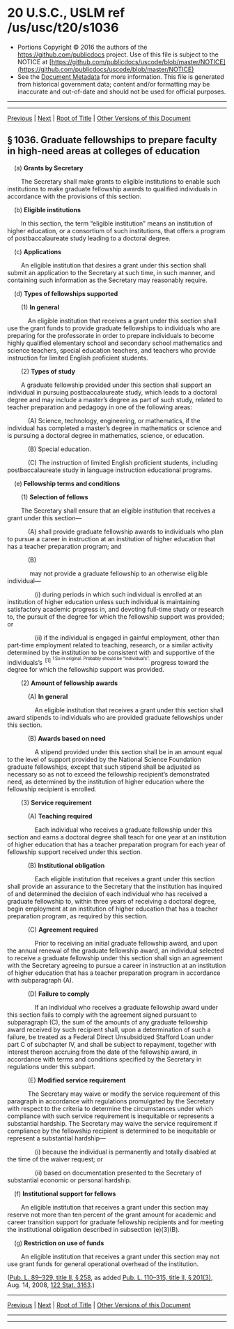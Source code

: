 ---
---

# 20 U.S.C., USLM ref /us/usc/t20/s1036

* Portions Copyright © 2016 the authors of the https://github.com/publicdocs project.
  Use of this file is subject to the NOTICE at [https://github.com/publicdocs/uscode/blob/master/NOTICE](https://github.com/publicdocs/uscode/blob/master/NOTICE)
* See the [Document Metadata](././../../../../../../..//README.md) for more information.
  This file is generated from historical government data; content and/or formatting may be inaccurate and out-of-date and should not be used for official purposes.

----------
----------

[Previous](./../../../../../../..//us/usc/t20/ch28/schII/ptB/spt5/m__us_usc_t20_ch28_schII_ptB_spt5.md) | [Next](./../../../../../../..//us/usc/t20/ch28/schII/ptC/m__us_usc_t20_ch28_schII_ptC.md) | [Root of Title](./../../../../../../../) | [Other Versions of this Document](https://publicdocs.github.io/go/links?ns=uslm&ref=%2Fus%2Fusc%2Ft20%2Fs1036)

## § 1036. Graduate fellowships to prepare faculty in high-need areas at colleges of education

    (a) __Grants by Secretary__ 

        The Secretary shall make grants to eligible institutions to enable such institutions to make graduate fellowship awards to qualified individuals in accordance with the provisions of this section.

    (b) __Eligible institutions__ 

        In this section, the term “eligible institution” means an institution of higher education, or a consortium of such institutions, that offers a program of postbaccalaureate study leading to a doctoral degree.

    (c) __Applications__ 

        An eligible institution that desires a grant under this section shall submit an application to the Secretary at such time, in such manner, and containing such information as the Secretary may reasonably require.

    (d) __Types of fellowships supported__ 

        (1) __In general__ 

            An eligible institution that receives a grant under this section shall use the grant funds to provide graduate fellowships to individuals who are preparing for the professorate in order to prepare individuals to become highly qualified elementary school and secondary school mathematics and science teachers, special education teachers, and teachers who provide instruction for limited English proficient students.

        (2) __Types of study__ 

        A graduate fellowship provided under this section shall support an individual in pursuing postbaccalaureate study, which leads to a doctoral degree and may include a master’s degree as part of such study, related to teacher preparation and pedagogy in one of the following areas:

            (A) Science, technology, engineering, or mathematics, if the individual has completed a master’s degree in mathematics or science and is pursuing a doctoral degree in mathematics, science, or education.

            (B) Special education.

            (C) The instruction of limited English proficient students, including postbaccalaureate study in language instruction educational programs.

    (e) __Fellowship terms and conditions__ 

        (1) __Selection of fellows__ 

        The Secretary shall ensure that an eligible institution that receives a grant under this section—

            (A) shall provide graduate fellowship awards to individuals who plan to pursue a career in instruction at an institution of higher education that has a teacher preparation program; and

            (B)

             may not provide a graduate fellowship to an otherwise eligible individual—

                (i) during periods in which such individual is enrolled at an institution of higher education unless such individual is maintaining satisfactory academic progress in, and devoting full-time study or research to, the pursuit of the degree for which the fellowship support was provided; or

                (ii) if the individual is engaged in gainful employment, other than part-time employment related to teaching, research, or a similar activity determined by the institution to be consistent with and supportive of the individuals’s  <sup>\[1\]</sup>  <sup><sup> 1 So in original. Probably should be “individual’s”. </sup></sup>  progress toward the degree for which the fellowship support was provided.

        (2) __Amount of fellowship awards__ 

            (A) __In general__ 

                An eligible institution that receives a grant under this section shall award stipends to individuals who are provided graduate fellowships under this section.

            (B) __Awards based on need__ 

                A stipend provided under this section shall be in an amount equal to the level of support provided by the National Science Foundation graduate fellowships, except that such stipend shall be adjusted as necessary so as not to exceed the fellowship recipient’s demonstrated need, as determined by the institution of higher education where the fellowship recipient is enrolled.

        (3) __Service requirement__ 

            (A) __Teaching required__ 

                Each individual who receives a graduate fellowship under this section and earns a doctoral degree shall teach for one year at an institution of higher education that has a teacher preparation program for each year of fellowship support received under this section.

            (B) __Institutional obligation__ 

                Each eligible institution that receives a grant under this section shall provide an assurance to the Secretary that the institution has inquired of and determined the decision of each individual who has received a graduate fellowship to, within three years of receiving a doctoral degree, begin employment at an institution of higher education that has a teacher preparation program, as required by this section.

            (C) __Agreement required__ 

                Prior to receiving an initial graduate fellowship award, and upon the annual renewal of the graduate fellowship award, an individual selected to receive a graduate fellowship under this section shall sign an agreement with the Secretary agreeing to pursue a career in instruction at an institution of higher education that has a teacher preparation program in accordance with subparagraph (A).

            (D) __Failure to comply__ 

                If an individual who receives a graduate fellowship award under this section fails to comply with the agreement signed pursuant to subparagraph (C), the sum of the amounts of any graduate fellowship award received by such recipient shall, upon a determination of such a failure, be treated as a Federal Direct Unsubsidized Stafford Loan under part C of subchapter IV, and shall be subject to repayment, together with interest thereon accruing from the date of the fellowship award, in accordance with terms and conditions specified by the Secretary in regulations under this subpart.

            (E) __Modified service requirement__ 

            The Secretary may waive or modify the service requirement of this paragraph in accordance with regulations promulgated by the Secretary with respect to the criteria to determine the circumstances under which compliance with such service requirement is inequitable or represents a substantial hardship. The Secretary may waive the service requirement if compliance by the fellowship recipient is determined to be inequitable or represent a substantial hardship—

                (i) because the individual is permanently and totally disabled at the time of the waiver request; or

                (ii) based on documentation presented to the Secretary of substantial economic or personal hardship.

    (f) __Institutional support for fellows__ 

        An eligible institution that receives a grant under this section may reserve not more than ten percent of the grant amount for academic and career transition support for graduate fellowship recipients and for meeting the institutional obligation described in subsection (e)(3)(B).

    (g) __Restriction on use of funds__ 

        An eligible institution that receives a grant under this section may not use grant funds for general operational overhead of the institution.

([Pub. L. 89–329, title II, § 258][/us/pl/89/329/s258], as added [Pub. L. 110–315, title II, § 201(3)][/us/pl/110/315/s201/3], Aug. 14, 2008, [122 Stat. 3163][/us/stat/122/3163].)

----------

[Previous](./../../../../../../..//us/usc/t20/ch28/schII/ptB/spt5/m__us_usc_t20_ch28_schII_ptB_spt5.md) | [Next](./../../../../../../..//us/usc/t20/ch28/schII/ptC/m__us_usc_t20_ch28_schII_ptC.md) | [Root of Title](./../../../../../../../) | [Other Versions of this Document](https://publicdocs.github.io/go/links?ns=uslm&ref=%2Fus%2Fusc%2Ft20%2Fs1036)

----------
----------

[/us/pl/89/329/s258]: https://publicdocs.github.io/go/links?ns=uslm&ref=%2Fus%2Fpl%2F89%2F329%2Fs258
[/us/pl/110/315/s201/3]: https://publicdocs.github.io/go/links?ns=uslm&ref=%2Fus%2Fpl%2F110%2F315%2Fs201%2F3
[/us/stat/122/3163]: https://publicdocs.github.io/go/links?ns=uslm&ref=%2Fus%2Fstat%2F122%2F3163


